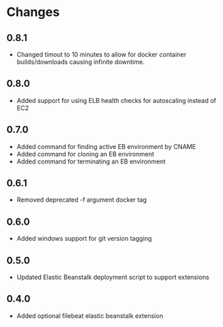 # Changes

## 0.8.1

- Changed timout to 10 minutes to allow for docker container
  builds/downloads causing infinite downtime.

## 0.8.0

- Added support for using ELB health checks for autoscaling instead of EC2

## 0.7.0

- Added command for finding active EB environment by CNAME
- Added command for cloning an EB environment
- Added command for terminating an EB environment

## 0.6.1

- Removed deprecated -f argument docker tag

## 0.6.0

- Added windows support for git version tagging

## 0.5.0

- Updated Elastic Beanstalk deployment script to support extensions

## 0.4.0

- Added optional filebeat elastic beanstalk extension
